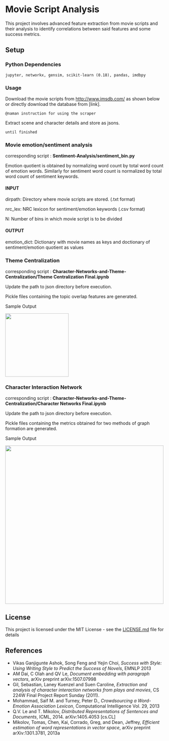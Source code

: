 # Movie Script Analysis 

This project involves advanced feature extraction from movie scripts and their analysis to identify correlations between said features and some success metrics. 

## Setup

### Python Dependencies

```
jupyter, networkx, gensim, scikit-learn (0.18), pandas, imdbpy
```

### Usage

Download the movie scripts from http://www.imsdb.com/ as shown below or directly download the database from [link].
```
@naman instruction for using the scraper
```
Extract scene and character details and store as jsons.
```
until finished
```
### Movie emotion/sentiment analysis

corresponding script : **Sentiment-Analysis/sentiment_bin.py**

Emotion quotient is obtained by normalizing word count by total word count of 
emotion words. Similarly for sentiment word count is normalized by total word 
count of sentiment keywords.
#### INPUT

dirpath:    Directory where movie scripts are stored. (.txt format)

nrc_lex:    NRC lexicon for sentiment/emotion keywords (.csv format)

N:          Number of bins in which movie script is to be divided

#### OUTPUT

emotion_dict:   Dictionary with movie names as keys and doctionary of 
                sentiment/emotion quotient as values
                

### Theme Centralization

corresponding script : **Character-Networks-and-Theme-Centralization/Theme Centralization Final.ipynb**

Update the path to json directory before execution. 

Pickle files containing the topic overlap features are generated.

Sample Output

<img src="https://raw.githubusercontent.com/njordsir/Movie-Script-Analysis/master/Images/dist1.png" height="200px">


### Character Interaction Network

corresponding script : **Character-Networks-and-Theme-Centralization/Character Networks Final.ipynb**

Update the path to json directory before execution. 

Pickle files containing the metrics obtained for two methods of graph formation are generated.

Sample Output

<img src="https://raw.githubusercontent.com/njordsir/Movie-Script-Analysis/master/Images/char_n1.png" height="500px">

 


## License

This project is licensed under the MIT License - see the [LICENSE.md](LICENSE.md) file for details

## References

* Vikas Ganjigunte Ashok, Song Feng and Yejin Choi, *Success with Style: Using Writing Style to Predict the Success of Novels*, EMNLP 2013 
* AM Dai, C Olah and QV Le, *Document embedding with paragraph vectors*, arXiv preprint arXiv:1507.07998 
* Gil, Sebastian, Laney Kuenzel and Suen Caroline, *Extraction and analysis of character interaction networks from plays and movies*,  CS 224W Final Project Report Sunday (2011). 
* Mohammad, Saif M. and Turney, Peter D., *Crowdsourcing a Word-Emotion Association Lexicon*, Computational Intelligence Vol. 29, 2013
* Q.V. Le and T. Mikolov, *Distributed Representations of Sentences and Documents*, ICML, 2014. arXiv:1405.4053 [cs.CL] 
* Mikolov, Tomas, Chen, Kai, Corrado, Greg, and Dean, Jeffrey, *Efficient estimation of word representations in vector space*, arXiv preprint arXiv:1301.3781, 2013a 
